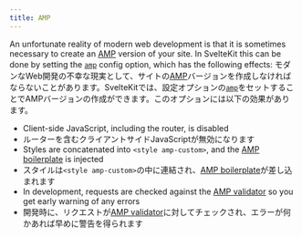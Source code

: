 ```yaml
---
title: AMP
---
```


An unfortunate reality of modern web development is that it is sometimes necessary to create an [AMP](https://amp.dev/) version of your site. In SvelteKit this can be done by setting the [`amp`](#configuration-amp) config option, which has the following effects:
モダンなWeb開発の不幸な現実として、サイトの[AMP](https://amp.dev/)バージョンを作成しなければならないことがあります。SvelteKitでは、設定オプションの[`amp`](#configuration-amp)をセットすることでAMPバージョンの作成ができます。このオプションには以下の効果があります。

* Client-side JavaScript, including the router, is disabled
* ルーターを含むクライアントサイドJavaScriptが無効になります
* Styles are concatenated into `<style amp-custom>`, and the [AMP boilerplate](https://amp.dev/boilerplate/) is injected
* スタイルは`<style amp-custom>`の中に連結され、[AMP boilerplate](https://amp.dev/boilerplate/)が差し込まれます
* In development, requests are checked against the [AMP validator](https://validator.ampproject.org/) so you get early warning of any errors
* 開発時に、リクエストが[AMP validator](https://validator.ampproject.org/)に対してチェックされ、エラーが何かあれば早めに警告を得られます